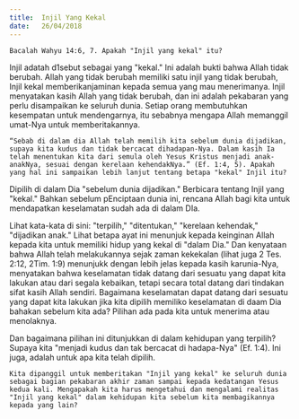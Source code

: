 ```yaml
---
title:  Injil Yang Kekal
date:   26/04/2018
---
```


`Bacalah Wahyu 14:6, 7. Apakah "Injil yang kekal" itu?`

Injil adatah d1sebut sebagai yang "kekal." Ini adalah bukti bahwa Allah tidak berubah. Allah yang tidak berubah memiliki satu injil yang tidak berubah, Injil kekal memberikanjaminan kepada semua yang mau menerimanya. Injil menyatakan kasih Allah yang tidak berubah, dan ini adalah pekabaran yang perlu disampaikan ke seluruh dunia. Setiap orang membutuhkan kesempatan untuk mendengarnya, itu sebabnya mengapa Allah memanggil umat-Nya untuk memberitakannya.


`“Sebab di dalam dia Allah telah memilih kita sebelum dunia dijadikan, supaya kita kudus dan tidak bercacat dihadapan-Nya. Dalam kasih Ia telah menentukan kita dari semula oleh Yesus Kristus menjadi anak-anakNya, sesuai dengan kerelaan kehendakNya.” (Ef. 1:4, 5). Apakah yang hal ini sampaikan lebih lanjut tentang betapa "kekal" Injil itu?`

Dipilih di dalam Dia  "sebelum dunia dijadikan." Berbicara tentang Injil yang "kekal." Bahkan sebelum pEnciptaan dunia ini, rencana Allah bagi kita untuk mendapatkan keselamatan sudah ada di dalam DIa. 

Lihat kata-kata di sini: "terpilih," "ditentukan," "kerelaan kehendak," "dijadikan anak." Lihat betapa ayat ini menunjuk kepada keinginan Allah kepada kita untuk memiliki hidup yang kekal di "dalam Dia." Dan kenyataan bahwa Allah telah melakukannya sejak zaman kekekalan (lihat juga 2 Tes. 2:12, 2Tim. 1:9) menunjukk dengan lebih jelas kepada kasih karunia-Nya, menyatakan bahwa keselamatan tidak datang dari sesuatu yang dapat kita lakukan atau dari segala kebaikan, tetapi secara total datang dari tindakan sifat kasih Allah sendiri. Bagaimana keselamatan dapat datang dari sesuatu yang dapat kita lakukan jika kita dipilih memiliko keselamatan di daam Dia bahakan sebelum kita ada? Pilihan ada pada kita untuk menerima atau menolaknya.

Dan bagaimana pilihan ini ditunjukkan di dalam kehidupan yang terpilih? Supaya kita "menjadi kudus dan tak bercacat di hadapa-Nya" (Ef. 1:4). Ini juga, adalah untuk apa kita telah dipilih.

`Kita dipanggil untuk memberitakan "Injil yang kekal" ke seluruh dunia sebagai bagian pekabaran akhir zaman sampai kepada kedatangan Yesus kedua kali. Mengapakah kita harus mengetahui dan mengalami realitas "Injil yang kekal" dalam kehidupan kita sebelum kita membagikannya kepada yang lain?`